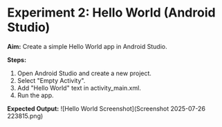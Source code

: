 # Experiment 2: Hello World (Android Studio)

**Aim:** Create a simple Hello World app in Android Studio.

**Steps:**
1. Open Android Studio and create a new project.
2. Select "Empty Activity".
3. Add "Hello World" text in activity_main.xml.
4. Run the app.

**Expected Output:**
![Hello World Screenshot](Screenshot 2025-07-26 223815.png)
